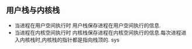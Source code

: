 ## 用户栈与内核栈

 - 当进程在用户空间执行时 用户栈保存进程在用户空间执行的信息.
 - 当进程在内核空间执行时 内核栈保存进程在内核空间执行的信息.每次进程进入内核栈时,内核栈的指针都是指向栈顶的.
sys